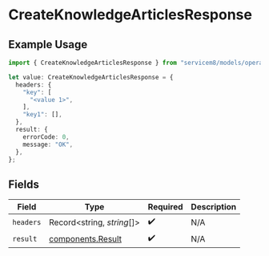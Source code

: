# CreateKnowledgeArticlesResponse

## Example Usage

```typescript
import { CreateKnowledgeArticlesResponse } from "servicem8/models/operations";

let value: CreateKnowledgeArticlesResponse = {
  headers: {
    "key": [
      "<value 1>",
    ],
    "key1": [],
  },
  result: {
    errorCode: 0,
    message: "OK",
  },
};
```

## Fields

| Field                                                  | Type                                                   | Required                                               | Description                                            |
| ------------------------------------------------------ | ------------------------------------------------------ | ------------------------------------------------------ | ------------------------------------------------------ |
| `headers`                                              | Record<string, *string*[]>                             | :heavy_check_mark:                                     | N/A                                                    |
| `result`                                               | [components.Result](../../models/components/result.md) | :heavy_check_mark:                                     | N/A                                                    |